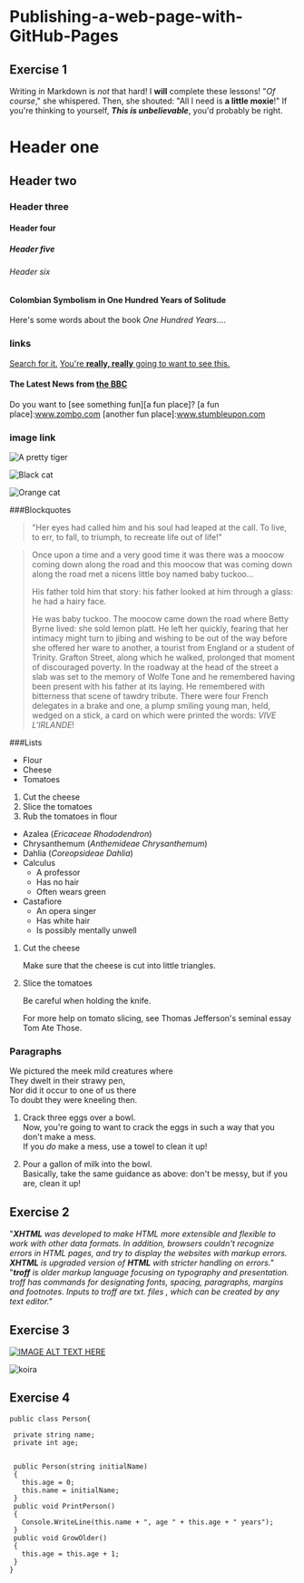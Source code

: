 # Publishing-a-web-page-with-GitHub-Pages
## Exercise 1

Writing in Markdown is _not_ that hard!
I **will** complete these lessons!
"_Of course_," she whispered. Then, she shouted: "All I need is **a little moxie**!"
If you're thinking to yourself, **_This is unbelievable_**, you'd probably be right.

# Header one
## Header two
### Header three
#### Header four
##### Header five
###### Header six
#### Colombian Symbolism in One Hundred Years of Solitude
Here's some words about the book _One Hundred Years..._.

### links
[Search for it.](www.google.com)
[You're **really, really** going to want to see this.](www.dailykitten.com)
#### The Latest News from [the BBC](www.bbc.com/news)
Do you want to [see something fun][a fun place]?
[a fun place]:www.zombo.com
[another fun place]:www.stumbleupon.com

### image link
![A pretty tiger](https://upload.wikimedia.org/wikipedia/commons/5/56/Tiger.50.jpg)

![Black cat][Black]

![Orange cat][Orange]

[Black]: https://upload.wikimedia.org/wikipedia/commons/a/a3/81_INF_DIV_SSI.jpg
[Orange]:http://icons.iconarchive.com/icons/google/noto-emoji-animals-nature/256/22221-cat-icon.png

###Blockquotes
>"Her eyes had called him and his soul had leaped at the call. To live, to err, to fall, to triumph, to recreate life out of life!"

>Once upon a time and a very good time it was there was a moocow coming down along the road and this moocow that was coming down along the road met a nicens little boy named baby tuckoo...
>
>His father told him that story: his father looked at him through a glass: he had a hairy face.
>
>He was baby tuckoo. The moocow came down the road where Betty Byrne lived: she sold lemon platt.
>He left her quickly, fearing that her intimacy might turn to jibing and wishing to be out of the way before she offered her ware to another, a tourist from England or a student of Trinity. Grafton Street, along which he walked, prolonged that moment of discouraged poverty. In the roadway at the head of the street a slab was set to the memory of Wolfe Tone and he remembered having been present with his father at its laying. He remembered with bitterness that scene of tawdry tribute. There were four French delegates in a brake and one, a plump smiling young man, held, wedged on a stick, a card on which were printed the words: _VIVE L'IRLANDE_!

###Lists
* Flour
* Cheese
* Tomatoes
1. Cut the cheese
2. Slice the tomatoes
3. Rub the tomatoes in flour
* Azalea (_Ericaceae Rhododendron_)
* Chrysanthemum (_Anthemideae Chrysanthemum_)
* Dahlia (_Coreopsideae Dahlia_)
* Calculus
    * A professor
    * Has no hair
    * Often wears green
* Castafiore
    * An opera singer
    * Has white hair
    * Is possibly mentally unwell
1. Cut the cheese

    Make sure that the cheese is cut into little triangles.

2. Slice the tomatoes

    Be careful when holding the knife.
    
    For more help on tomato slicing, see Thomas Jefferson's      seminal essay Tom Ate Those.

### Paragraphs

We pictured the meek mild creatures where  
They dwelt in their strawy pen,  
Nor did it occur to one of us there  
To doubt they were kneeling then.

1. Crack three eggs over a bowl.  
 Now, you're going to want to crack the eggs in such a way that you don't make a mess.  
 If you _do_ make a mess, use a towel to clean it up!

2. Pour a gallon of milk into the bowl.  
 Basically, take the same guidance as above: don't be messy, but if you are, clean it up!

## Exercise 2
"_**XHTML** was developed to make HTML more extensible and flexible to work with other data formats. In addition, browsers couldn't recognize errors in *HTML* pages, and try to display the websites with markup errors. **XHTML** is upgraded version of **HTML** with stricter handling on errors."_
"_**troff** is older markup language focusing on typography and presentation. troff has commands for designating fonts, spacing, paragraphs, margins and footnotes. Inputs to troff are txt. files , which can be created by any text editor."_

## Exercise 3
[![IMAGE ALT TEXT HERE](https://img.youtube.com/vi/dQw4w9WgXcQ/0.jpg)](https://www.youtube.com/watch?v=dQw4w9WgXcQ)

![koira](https://upload.wikimedia.org/wikipedia/commons/thumb/2/27/Finnish_Spitz_600.jpg/250px-Finnish_Spitz_600.jpg)

## Exercise 4
 ```
public class Person{

  private string name;
  private int age;
  

  public Person(string initialName)
  {
    this.age = 0;
    this.name = initialName;
  }
  public void PrintPerson()
  {
    Console.WriteLine(this.name + ", age " + this.age + " years");
  }
  public void GrowOlder()
  {
    this.age = this.age + 1;
  }
}
```
